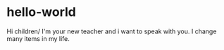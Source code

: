# hello-world

Hi children/
I'm your new teacher and i want to speak with you.
I change many items in my life.
